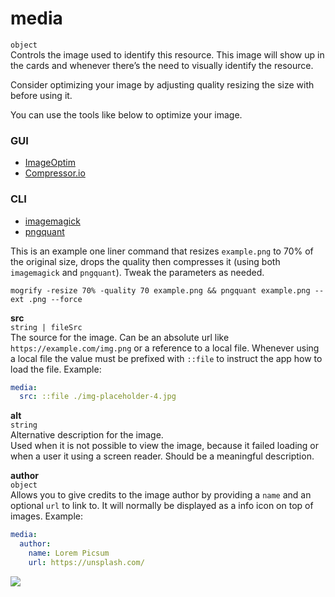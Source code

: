 # media
`object`  
Controls the image used to identify this resource. This image will show up in the cards and whenever there’s the need to visually identify the resource. 

Consider optimizing your image by adjusting quality resizing the size with  before using it. 


You can use the tools like below to optimize your image.

### GUI
- [ImageOptim](https://imageoptim.com/mac)
- [Compressor.io](https://compressor.io/)

### CLI
- [imagemagick](https://imagemagick.org/index.php)
- [pngquant](https://pngquant.org/)
  
This is an example one liner command that resizes `example.png` to 70% of the original size, drops the quality then compresses it  (using  both `imagemagick` and `pngquant`). Tweak the parameters as needed. 

`mogrify -resize 70% -quality 70 example.png && pngquant example.png --ext .png --force`

**src**  
`string | fileSrc`  
The source for the image. Can be an absolute url like `https://example.com/img.png` or a reference to a local file. Whenever using a local file the value must be prefixed with `::file` to instruct the app how to load the file.
Example:
```yaml
media:
  src: ::file ./img-placeholder-4.jpg
```

**alt**  
`string`  
Alternative description for the image.  
Used when it is not possible to view the image, because it failed loading or when a user it using a screen reader. Should be a meaningful description.

**author**  
`object`  
Allows you to give credits to the image author by providing a `name` and an optional `url` to link to. It will normally be displayed as a info icon on top of images.
Example:
```yaml
media:
  author:
    name: Lorem Picsum
    url: https://unsplash.com/
```

![](../media/fm-media-attr.png)
